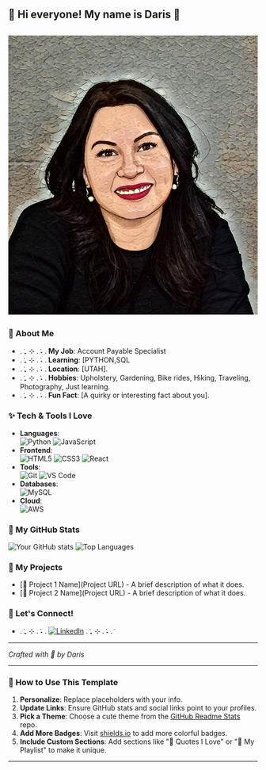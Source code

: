
## 🌸 Hi everyone! My name is Daris 🌸



![Cute Welcome Banner](https://github.com/darisgreenleaf/darisgreenleaf/blob/main/daris1.JPG)
---
### 🌸 About Me
- . ݁₊ ⊹ . ݁˖ . ݁**My Job**: Account Payable Specialist
- . ݁₊ ⊹ . ݁˖ . ݁**Learning**: [PYTHON,SQL
- . ݁₊ ⊹ . ݁˖ . ݁**Location**: [UTAH].
- . ݁₊ ⊹ . ݁˖ . ݁**Hobbies**: Upholstery, Gardening, Bike rides, Hiking, Traveling, Photography, Just learning.
- . ݁₊ ⊹ . ݁˖ . ݁**Fun Fact**: [A quirky or interesting fact about you].

### ✨ Tech & Tools I Love
- **Languages**:  
  ![Python](https://img.shields.io/badge/-Python-3776AB?style=flat&logo=python&logoColor=white) 
  ![JavaScript](https://img.shields.io/badge/-JavaScript-F7DF1E?style=flat&logo=javascript&logoColor=white)
- **Frontend**:  
  ![HTML5](https://img.shields.io/badge/-HTML5-E34F26?style=flat&logo=html5&logoColor=white) 
  ![CSS3](https://img.shields.io/badge/-CSS3-1572B6?style=flat&logo=css3&logoColor=white) 
  ![React](https://img.shields.io/badge/-React-61DAFB?style=flat&logo=react&logoColor=white)
- **Tools**:  
  ![Git](https://img.shields.io/badge/-Git-F05032?style=flat&logo=git&logoColor=white) 
  ![VS Code](https://img.shields.io/badge/-VS%20Code-007ACC?style=flat&logo=visual-studio-code&logoColor=white)
- **Databases**:  
  ![MySQL](https://img.shields.io/badge/-MySQL-4479A1?style=flat&logo=mysql&logoColor=white)
- **Cloud**:  
  ![AWS](https://img.shields.io/badge/-AWS-232F3E?style=flat&logo=amazon-aws&logoColor=white)

### 🌟 My GitHub Stats
![Your GitHub stats](https://github-readme-stats.vercel.app/api?username=darisgreenleaf&show_icons=true&theme=ambient_gradient)
![Top Languages](https://github-readme-stats.vercel.app/api/top-langs/?username=yourusername&layout=compact&theme=ambient_gradient)

### 🌸 My Projects
- [🍓 Project 1 Name](Project URL) - A brief description of what it does.
- [🍰 Project 2 Name](Project URL) - A brief description of what it does.

### 💌 Let's Connect!
- . ݁₊ ⊹ . ݁˖ . ݁[![LinkedIn](https://img.shields.io/badge/-LinkedIn-0077B5?style=flat&logo=linkedin&logoColor=white)](https://linkedin.com/in/daris-greenleaf) . ݁₊ ⊹ . ݁˖ . ݁

---

*Crafted with 💖 by Daris*

---

### 🌈 How to Use This Template

1. **Personalize**: Replace placeholders with your info.
2. **Update Links**: Ensure GitHub stats and social links point to your profiles.
3. **Pick a Theme**: Choose a cute theme from the [GitHub Readme Stats](https://github.com/anuraghazra/github-readme-stats) repo.
4. **Add More Badges**: Visit [shields.io](https://shields.io) to add more colorful badges.
5. **Include Custom Sections**: Add sections like "🌸 Quotes I Love" or "🎵 My Playlist" to make it unique.

---

